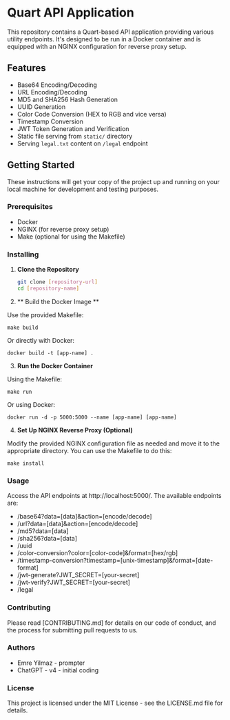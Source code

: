 # Quart API Application

This repository contains a Quart-based API application providing various utility endpoints. It's designed to be run in a Docker container and is equipped with an NGINX configuration for reverse proxy setup.

## Features

- Base64 Encoding/Decoding
- URL Encoding/Decoding
- MD5 and SHA256 Hash Generation
- UUID Generation
- Color Code Conversion (HEX to RGB and vice versa)
- Timestamp Conversion
- JWT Token Generation and Verification
- Static file serving from `static/` directory
- Serving `legal.txt` content on `/legal` endpoint

## Getting Started

These instructions will get your copy of the project up and running on your local machine for development and testing purposes.

### Prerequisites

- Docker
- NGINX (for reverse proxy setup)
- Make (optional for using the Makefile)

### Installing

1. **Clone the Repository**

   ```bash
   git clone [repository-url]
   cd [repository-name]
   ```

2. ** Build the Docker Image **

Use the provided Makefile:

``` 
make build
```

Or directly with Docker:

```
docker build -t [app-name] .
```

3. **Run the Docker Container**

Using the Makefile:

```
make run
```
Or using Docker:

```
docker run -d -p 5000:5000 --name [app-name] [app-name]
```

4. **Set Up NGINX Reverse Proxy (Optional)**

Modify the provided NGINX configuration file as needed and move it to the appropriate directory. You can use the Makefile to do this:

```
make install
```

### Usage

Access the API endpoints at http://localhost:5000/. The available endpoints are:

- /base64?data=[data]&action=[encode/decode]
- /url?data=[data]&action=[encode/decode]
- /md5?data=[data]
- /sha256?data=[data]
- /uuid
- /color-conversion?color=[color-code]&format=[hex/rgb]
- /timestamp-conversion?timestamp=[unix-timestamp]&format=[date-format]
- /jwt-generate?JWT_SECRET=[your-secret]
- /jwt-verify?JWT_SECRET=[your-secret]
- /legal

### Contributing

Please read [CONTRIBUTING.md] for details on our code of conduct, and the process for submitting pull requests to us.

### Authors

- Emre Yilmaz - prompter
- ChatGPT - v4 - initial coding 

### License
This project is licensed under the MIT License - see the LICENSE.md file for details.
